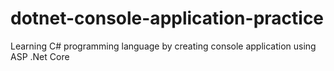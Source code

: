 # dotnet-console-application-practice
Learning C# programming  language by creating console application using ASP .Net Core
